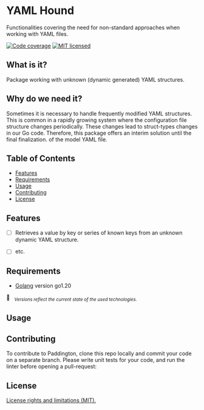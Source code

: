 # YAML Hound #
Functionalities covering the need for non-standard approaches when working with
YAML files.


[![Code coverage][shield-coverage]](#)
[![MIT licensed][shield-license]](#)


## What is it? ##

Package working with unknown (dynamic generated) YAML structures.


## Why do we need it? ##

Sometimes it is necessary to handle frequently modified YAML structures. This is common in a rapidly growing system where the configuration file structure changes periodically. These changes lead to struct-types changes in our Go code. Therefore, this package offers an interim solution until the final finalization. of the model YAML file.


## Table of Contents ##

* [Features](#features)
* [Requirements](#requirements)
* [Usage](#usage)
* [Contributing](#contributing)
* [License](#license)


## Features ##

- [ ] Retrieves a value by key or series of known keys from an unknown dynamic YAML structure.
- [ ] etc.


## Requirements ##

- [Golang](https://go.dev/dl/) version go1.20

&#x1F4CC; &nbsp; *<sub>Versions reflect the current state of the used
technologies.</sub>*

## Usage ##



## Contributing ##

To contribute to Paddington, clone this repo locally and commit your code on a separate branch. Please write unit tests for your code, and run the linter before opening a pull-request:


## License ##

[License rights and limitations (MIT).](https://github.com/slaff-bg/yaml-hound/blob/main/LICENSE)


[shield-coverage]: https://img.shields.io/badge/coverage-0%25-brightgreen.svg
[shield-license]: https://img.shields.io/badge/license-MIT-blue.svg
